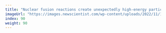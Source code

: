 ```yaml
---
title: "Nuclear fusion reactions create unexpectedly high-energy particles"
imageUrl: "https://images.newscientist.com/wp-content/uploads/2022/11/14153902/SEI_133588205.jpg?width=600"
index: 90
weight: 90
---
```

